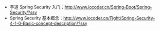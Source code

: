* 芋道 Spring Security 入门：<http://www.iocoder.cn/Spring-Boot/Spring-Security/?ssy>
* Spring Security 基本概念：<http://www.iocoder.cn/Fight/Spring-Security-4-1-0-Basic-concept-description/?ssy>
